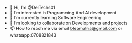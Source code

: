 - 👋 Hi, I’m @DelTechs01
- 👀 I’m interested in Programming And AI development
- 🌱 I’m currently learning Software Engineering
- 💞️ I’m looking to collaborate on Developments and projects
- 📫 How to reach me via email bleamalika@gmail.com or whatsapp:0708821843

<!---
DelTechs01/DelTechs01 is a ✨ special ✨ repository because its `README.md` (this file) appears on your GitHub profile.
You can click the Preview link to take a look at your changes.
--->
